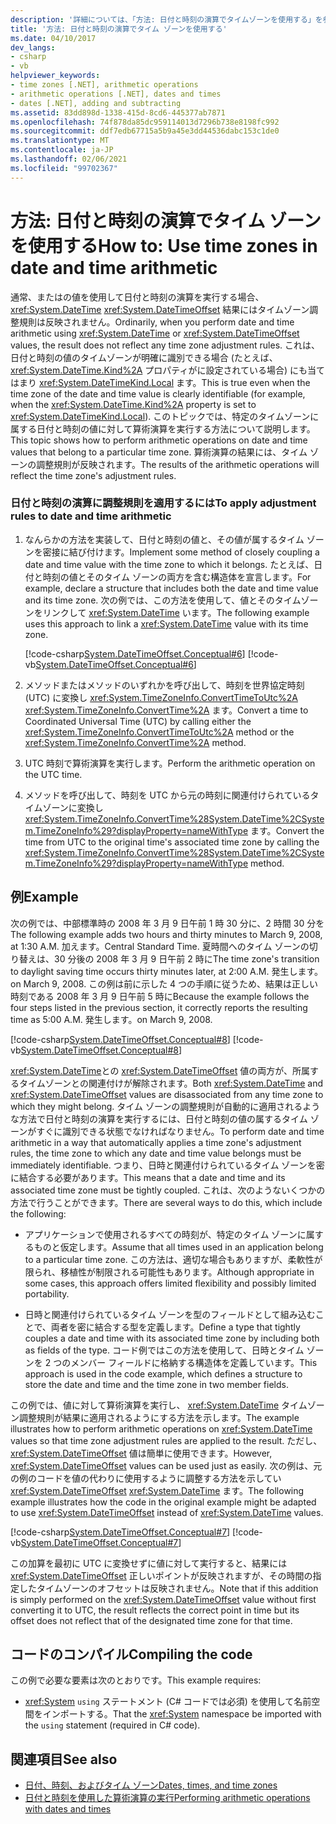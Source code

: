 ```yaml
---
description: '詳細については、「方法: 日付と時刻の演算でタイムゾーンを使用する」を参照してください。'
title: '方法: 日付と時刻の演算でタイム ゾーンを使用する'
ms.date: 04/10/2017
dev_langs:
- csharp
- vb
helpviewer_keywords:
- time zones [.NET], arithmetic operations
- arithmetic operations [.NET], dates and times
- dates [.NET], adding and subtracting
ms.assetid: 83dd898d-1338-415d-8cd6-445377ab7871
ms.openlocfilehash: 74f878da85dc959114013d7296b738e8198fc992
ms.sourcegitcommit: ddf7edb67715a5b9a45e3dd44536dabc153c1de0
ms.translationtype: MT
ms.contentlocale: ja-JP
ms.lasthandoff: 02/06/2021
ms.locfileid: "99702367"
---
```

# <a name="how-to-use-time-zones-in-date-and-time-arithmetic"></a><span data-ttu-id="7101d-103">方法: 日付と時刻の演算でタイム ゾーンを使用する</span><span class="sxs-lookup"><span data-stu-id="7101d-103">How to: Use time zones in date and time arithmetic</span></span>

<span data-ttu-id="7101d-104">通常、またはの値を使用して日付と時刻の演算を実行する場合、 <xref:System.DateTime> <xref:System.DateTimeOffset> 結果にはタイムゾーン調整規則は反映されません。</span><span class="sxs-lookup"><span data-stu-id="7101d-104">Ordinarily, when you perform date and time arithmetic using <xref:System.DateTime> or <xref:System.DateTimeOffset> values, the result does not reflect any time zone adjustment rules.</span></span> <span data-ttu-id="7101d-105">これは、日付と時刻の値のタイムゾーンが明確に識別できる場合 (たとえば、 <xref:System.DateTime.Kind%2A> プロパティがに設定されている場合) にも当てはまり <xref:System.DateTimeKind.Local> ます。</span><span class="sxs-lookup"><span data-stu-id="7101d-105">This is true even when the time zone of the date and time value is clearly identifiable (for example, when the <xref:System.DateTime.Kind%2A> property is set to <xref:System.DateTimeKind.Local>).</span></span> <span data-ttu-id="7101d-106">このトピックでは、特定のタイムゾーンに属する日付と時刻の値に対して算術演算を実行する方法について説明します。</span><span class="sxs-lookup"><span data-stu-id="7101d-106">This topic shows how to perform arithmetic operations on date and time values that belong to a particular time zone.</span></span> <span data-ttu-id="7101d-107">算術演算の結果には、タイム ゾーンの調整規則が反映されます。</span><span class="sxs-lookup"><span data-stu-id="7101d-107">The results of the arithmetic operations will reflect the time zone's adjustment rules.</span></span>

### <a name="to-apply-adjustment-rules-to-date-and-time-arithmetic"></a><span data-ttu-id="7101d-108">日付と時刻の演算に調整規則を適用するには</span><span class="sxs-lookup"><span data-stu-id="7101d-108">To apply adjustment rules to date and time arithmetic</span></span>

1. <span data-ttu-id="7101d-109">なんらかの方法を実装して、日付と時刻の値と、その値が属するタイム ゾーンを密接に結び付けます。</span><span class="sxs-lookup"><span data-stu-id="7101d-109">Implement some method of closely coupling a date and time value with the time zone to which it belongs.</span></span> <span data-ttu-id="7101d-110">たとえば、日付と時刻の値とそのタイム ゾーンの両方を含む構造体を宣言します。</span><span class="sxs-lookup"><span data-stu-id="7101d-110">For example, declare a structure that includes both the date and time value and its time zone.</span></span> <span data-ttu-id="7101d-111">次の例では、この方法を使用して、値とそのタイムゾーンをリンクして <xref:System.DateTime> います。</span><span class="sxs-lookup"><span data-stu-id="7101d-111">The following example uses this approach to link a <xref:System.DateTime> value with its time zone.</span></span>

   [!code-csharp[System.DateTimeOffset.Conceptual#6](../../../samples/snippets/csharp/VS_Snippets_CLR_System/system.DateTimeOffset.Conceptual/cs/Conceptual6.cs#6)]
   [!code-vb[System.DateTimeOffset.Conceptual#6](../../../samples/snippets/visualbasic/VS_Snippets_CLR_System/system.DateTimeOffset.Conceptual/vb/Conceptual6.vb#6)]

2. <span data-ttu-id="7101d-112">メソッドまたはメソッドのいずれかを呼び出して、時刻を世界協定時刻 (UTC) に変換し <xref:System.TimeZoneInfo.ConvertTimeToUtc%2A> <xref:System.TimeZoneInfo.ConvertTime%2A> ます。</span><span class="sxs-lookup"><span data-stu-id="7101d-112">Convert a time to Coordinated Universal Time (UTC) by calling either the <xref:System.TimeZoneInfo.ConvertTimeToUtc%2A> method or the <xref:System.TimeZoneInfo.ConvertTime%2A> method.</span></span>

3. <span data-ttu-id="7101d-113">UTC 時刻で算術演算を実行します。</span><span class="sxs-lookup"><span data-stu-id="7101d-113">Perform the arithmetic operation on the UTC time.</span></span>

4. <span data-ttu-id="7101d-114">メソッドを呼び出して、時刻を UTC から元の時刻に関連付けられているタイムゾーンに変換し <xref:System.TimeZoneInfo.ConvertTime%28System.DateTime%2CSystem.TimeZoneInfo%29?displayProperty=nameWithType> ます。</span><span class="sxs-lookup"><span data-stu-id="7101d-114">Convert the time from UTC to the original time's associated time zone by calling the <xref:System.TimeZoneInfo.ConvertTime%28System.DateTime%2CSystem.TimeZoneInfo%29?displayProperty=nameWithType> method.</span></span>

## <a name="example"></a><span data-ttu-id="7101d-115">例</span><span class="sxs-lookup"><span data-stu-id="7101d-115">Example</span></span>

<span data-ttu-id="7101d-116">次の例では、中部標準時の 2008 年 3 月 9 日午前 1 時 30 分に、2 時間 30 分を</span><span class="sxs-lookup"><span data-stu-id="7101d-116">The following example adds two hours and thirty minutes to March 9, 2008, at 1:30 A.M.</span></span> <span data-ttu-id="7101d-117">加えます。</span><span class="sxs-lookup"><span data-stu-id="7101d-117">Central Standard Time.</span></span> <span data-ttu-id="7101d-118">夏時間へのタイム ゾーンの切り替えは、30 分後の 2008 年 3 月 9 日午前 2 時に</span><span class="sxs-lookup"><span data-stu-id="7101d-118">The time zone's transition to daylight saving time occurs thirty minutes later, at 2:00 A.M.</span></span> <span data-ttu-id="7101d-119">発生します。</span><span class="sxs-lookup"><span data-stu-id="7101d-119">on March 9, 2008.</span></span> <span data-ttu-id="7101d-120">この例は前に示した 4 つの手順に従うため、結果は正しい時刻である 2008 年 3 月 9 日午前 5 時に</span><span class="sxs-lookup"><span data-stu-id="7101d-120">Because the example follows the four steps listed in the previous section, it correctly reports the resulting time as 5:00 A.M.</span></span> <span data-ttu-id="7101d-121">発生します。</span><span class="sxs-lookup"><span data-stu-id="7101d-121">on March 9, 2008.</span></span>

[!code-csharp[System.DateTimeOffset.Conceptual#8](../../../samples/snippets/csharp/VS_Snippets_CLR_System/system.DateTimeOffset.Conceptual/cs/Conceptual8.cs#8)]
[!code-vb[System.DateTimeOffset.Conceptual#8](../../../samples/snippets/visualbasic/VS_Snippets_CLR_System/system.DateTimeOffset.Conceptual/vb/Conceptual8.vb#8)]

<span data-ttu-id="7101d-122"><xref:System.DateTime>との <xref:System.DateTimeOffset> 値の両方が、所属するタイムゾーンとの関連付けが解除されます。</span><span class="sxs-lookup"><span data-stu-id="7101d-122">Both <xref:System.DateTime> and <xref:System.DateTimeOffset> values are disassociated from any time zone to which they might belong.</span></span> <span data-ttu-id="7101d-123">タイム ゾーンの調整規則が自動的に適用されるような方法で日付と時刻の演算を実行するには、日付と時刻の値の属するタイム ゾーンがすぐに識別できる状態でなければなりません。</span><span class="sxs-lookup"><span data-stu-id="7101d-123">To perform date and time arithmetic in a way that automatically applies a time zone's adjustment rules, the time zone to which any date and time value belongs must be immediately identifiable.</span></span> <span data-ttu-id="7101d-124">つまり、日時と関連付けられているタイム ゾーンを密に結合する必要があります。</span><span class="sxs-lookup"><span data-stu-id="7101d-124">This means that a date and time and its associated time zone must be tightly coupled.</span></span> <span data-ttu-id="7101d-125">これは、次のようないくつかの方法で行うことができます。</span><span class="sxs-lookup"><span data-stu-id="7101d-125">There are several ways to do this, which include the following:</span></span>

- <span data-ttu-id="7101d-126">アプリケーションで使用されるすべての時刻が、特定のタイム ゾーンに属するものと仮定します。</span><span class="sxs-lookup"><span data-stu-id="7101d-126">Assume that all times used in an application belong to a particular time zone.</span></span> <span data-ttu-id="7101d-127">この方法は、適切な場合もありますが、柔軟性が限られ、移植性が制限される可能性もあります。</span><span class="sxs-lookup"><span data-stu-id="7101d-127">Although appropriate in some cases, this approach offers limited flexibility and possibly limited portability.</span></span>

- <span data-ttu-id="7101d-128">日時と関連付けられているタイム ゾーンを型のフィールドとして組み込むことで、両者を密に結合する型を定義します。</span><span class="sxs-lookup"><span data-stu-id="7101d-128">Define a type that tightly couples a date and time with its associated time zone by including both as fields of the type.</span></span> <span data-ttu-id="7101d-129">コード例ではこの方法を使用して、日時とタイム ゾーンを 2 つのメンバー フィールドに格納する構造体を定義しています。</span><span class="sxs-lookup"><span data-stu-id="7101d-129">This approach is used in the code example, which defines a structure to store the date and time and the time zone in two member fields.</span></span>

<span data-ttu-id="7101d-130">この例では、値に対して算術演算を実行し、 <xref:System.DateTime> タイムゾーン調整規則が結果に適用されるようにする方法を示します。</span><span class="sxs-lookup"><span data-stu-id="7101d-130">The example illustrates how to perform arithmetic operations on <xref:System.DateTime> values so that time zone adjustment rules are applied to the result.</span></span> <span data-ttu-id="7101d-131">ただし、 <xref:System.DateTimeOffset> 値は簡単に使用できます。</span><span class="sxs-lookup"><span data-stu-id="7101d-131">However, <xref:System.DateTimeOffset> values can be used just as easily.</span></span> <span data-ttu-id="7101d-132">次の例は、元の例のコードを値の代わりに使用するように調整する方法を示してい <xref:System.DateTimeOffset> <xref:System.DateTime> ます。</span><span class="sxs-lookup"><span data-stu-id="7101d-132">The following example illustrates how the code in the original example might be adapted to use <xref:System.DateTimeOffset> instead of <xref:System.DateTime> values.</span></span>

[!code-csharp[System.DateTimeOffset.Conceptual#7](../../../samples/snippets/csharp/VS_Snippets_CLR_System/system.DateTimeOffset.Conceptual/cs/Conceptual6.cs#7)]
[!code-vb[System.DateTimeOffset.Conceptual#7](../../../samples/snippets/visualbasic/VS_Snippets_CLR_System/system.DateTimeOffset.Conceptual/vb/Conceptual6.vb#7)]

<span data-ttu-id="7101d-133">この加算を最初に UTC に変換せずに値に対して実行すると、結果には <xref:System.DateTimeOffset> 正しいポイントが反映されますが、その時間の指定したタイムゾーンのオフセットは反映されません。</span><span class="sxs-lookup"><span data-stu-id="7101d-133">Note that if this addition is simply performed on the <xref:System.DateTimeOffset> value without first converting it to UTC, the result reflects the correct point in time but its offset does not reflect that of the designated time zone for that time.</span></span>

## <a name="compiling-the-code"></a><span data-ttu-id="7101d-134">コードのコンパイル</span><span class="sxs-lookup"><span data-stu-id="7101d-134">Compiling the code</span></span>

<span data-ttu-id="7101d-135">この例で必要な要素は次のとおりです。</span><span class="sxs-lookup"><span data-stu-id="7101d-135">This example requires:</span></span>

- <span data-ttu-id="7101d-136"><xref:System> `using` ステートメント (C# コードでは必須) を使用して名前空間をインポートする。</span><span class="sxs-lookup"><span data-stu-id="7101d-136">That the <xref:System> namespace be imported with the `using` statement (required in C# code).</span></span>

## <a name="see-also"></a><span data-ttu-id="7101d-137">関連項目</span><span class="sxs-lookup"><span data-stu-id="7101d-137">See also</span></span>

- [<span data-ttu-id="7101d-138">日付、時刻、およびタイム ゾーン</span><span class="sxs-lookup"><span data-stu-id="7101d-138">Dates, times, and time zones</span></span>](index.md)
- [<span data-ttu-id="7101d-139">日付と時刻を使用した算術演算の実行</span><span class="sxs-lookup"><span data-stu-id="7101d-139">Performing arithmetic operations with dates and times</span></span>](performing-arithmetic-operations.md)
